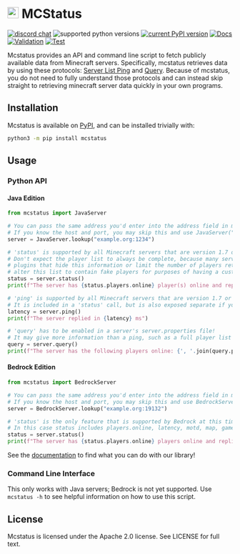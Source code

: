 # <img src="https://i.imgur.com/nPCcxts.png" style="height: 25px"> MCStatus

[![discord chat](https://img.shields.io/discord/936788458939224094.svg?logo=Discord)](https://discord.gg/C2wX7zduxC)
![supported python versions](https://img.shields.io/pypi/pyversions/mcstatus.svg)
[![current PyPI version](https://img.shields.io/pypi/v/mcstatus.svg)](https://pypi.org/project/mcstatus/)
[![Docs](https://img.shields.io/readthedocs/mcstatus?label=Docs)](https://mcstatus.readthedocs.io/)
[![Validation](https://github.com/py-mine/mcstatus/actions/workflows/validation.yml/badge.svg)](https://github.com/py-mine/mcstatus/actions/workflows/validation.yml)
[![Test](https://github.com/py-mine/mcstatus/actions/workflows/test.yml/badge.svg)](https://github.com/py-mine/mcstatus/actions/workflows/test.yml)

Mcstatus provides an API and command line script to fetch publicly available data from Minecraft servers. Specifically, mcstatus retrieves data by using these protocols: [Server List Ping](https://wiki.vg/Server_List_Ping) and [Query](https://wiki.vg/Query). Because of mcstatus, you do not need to fully understand those protocols and can instead skip straight to retrieving minecraft server data quickly in your own programs.

## Installation

Mcstatus is available on [PyPI](https://pypi.org/project/mcstatus/), and can be installed trivially with:

```bash
python3 -m pip install mcstatus
```

## Usage

### Python API

#### Java Edition

```python
from mcstatus import JavaServer

# You can pass the same address you'd enter into the address field in minecraft into the 'lookup' function
# If you know the host and port, you may skip this and use JavaServer("example.org", 1234)
server = JavaServer.lookup("example.org:1234")

# 'status' is supported by all Minecraft servers that are version 1.7 or higher.
# Don't expect the player list to always be complete, because many servers run
# plugins that hide this information or limit the number of players returned or even
# alter this list to contain fake players for purposes of having a custom message here.
status = server.status()
print(f"The server has {status.players.online} player(s) online and replied in {status.latency} ms")

# 'ping' is supported by all Minecraft servers that are version 1.7 or higher.
# It is included in a 'status' call, but is also exposed separate if you do not require the additional info.
latency = server.ping()
print(f"The server replied in {latency} ms")

# 'query' has to be enabled in a server's server.properties file!
# It may give more information than a ping, such as a full player list or mod information.
query = server.query()
print(f"The server has the following players online: {', '.join(query.players.names)}")
```

#### Bedrock Edition

```python
from mcstatus import BedrockServer

# You can pass the same address you'd enter into the address field in minecraft into the 'lookup' function
# If you know the host and port, you may skip this and use BedrockServer("example.org", 19132)
server = BedrockServer.lookup("example.org:19132")

# 'status' is the only feature that is supported by Bedrock at this time.
# In this case status includes players.online, latency, motd, map, gamemode, and players.max. (ex: status.gamemode)
status = server.status()
print(f"The server has {status.players.online} players online and replied in {status.latency} ms")
```

See the [documentation](https://mcstatus.readthedocs.io) to find what you can do with our library!

### Command Line Interface

This only works with Java servers; Bedrock is not yet supported. Use `mcstatus -h` to see helpful information on how to use this script.

## License

Mcstatus is licensed under the Apache 2.0 license. See LICENSE for full text.
